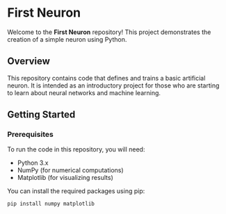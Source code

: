 # First Neuron

Welcome to the **First Neuron** repository! This project demonstrates the creation of a simple neuron using Python.

## Overview

This repository contains code that defines and trains a basic artificial neuron. It is intended as an introductory project for those who are starting to learn about neural networks and machine learning.

## Getting Started

### Prerequisites

To run the code in this repository, you will need:

- Python 3.x
- NumPy (for numerical computations)
- Matplotlib (for visualizing results)

You can install the required packages using pip:

```bash
pip install numpy matplotlib
```
